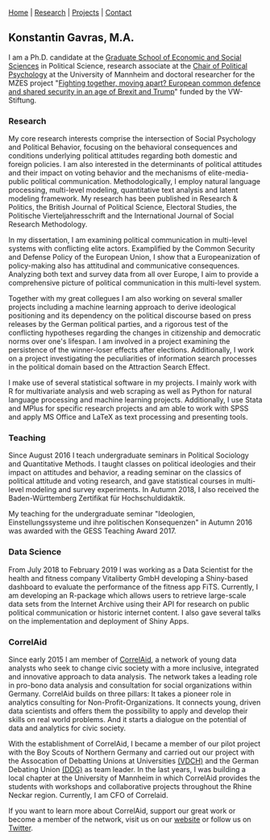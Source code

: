 [Home](/index.md) | [Research](research/index.md) | [Projects](projects/index.md) | [Contact](contact/index.md)

## Konstantin Gavras, M.A. 

I am a Ph.D. candidate at the [Graduate School of Economic and Social Sciences](https://gess.uni-mannheim.de/) in Political Science, research associate at the [Chair of Political Psychology](http://lspwpp.sowi.uni-mannheim.de/english/team/researchers_and_assistant_lecturers/Konstantin%20Gavras/) at the University of Mannheim and doctoral researcher for the MZES project "[Fighting together, moving apart? European common defence and shared security in an age of Brexit and Trump](https://www.mzes.uni-mannheim.de/d7/en/projects/fighting-together-moving-apart-european-common-defence-and-shared-security-in-an-age-of-brexit-and-trump)" funded by the VW-Stiftung. 

### Research

My core research interests comprise the intersection of Social Psychology and Political Behavior, focusing on the behavioral consequences and conditions underlying political attitudes regarding both domestic and foreign policies. I am also interested in the determinants of political attitudes and their impact on voting behavior and the mechanisms of elite-media-public political communication. Methodologically, I employ  natural language processing, multi-level modeling, quantitative text analysis and latent modeling framework. My research has been published in Research & Politics, the British Journal of Political Science, Electoral Studies, the Politische Vierteljahresschrift and the International Journal of Social Research Methodology.

In my dissertation, I am examining political communication in multi-level systems with conflicting elite actors. Examplified by the Common Security and Defense Policy of the European Union, I show that a Europeanization of policy-making also has attitudinal and communicative consequences. Analyzing both text and survey data from all over Europe, I aim to provide a comprehensive picture of political communication in this multi-level system. 

Together with my great collegues I am also working on several smaller projects including a machine learning approach to derive ideological positioning and its dependency on the political discourse based on press releases by the German political parties, and a rigorous test of the conflicting hypotheses regarding the changes in citizenship and democratic norms over one's lifespan. I am involved in a project examining the persistence of the winner-loser effects after elections. Additionally, I work on a project investigating the peculiarities of information search processes in the political domain based on the Attraction Search Effect.

I make use of several statistical software in my projects. I mainly work with R for multivariate analysis and web scraping as well as Python for natural language processing and machine learning projects. Additionally, I use Stata and MPlus for specific research projects and am able to work with SPSS and apply MS Office and LaTeX as text processing and presenting tools.

### Teaching

Since August 2016 I teach undergraduate seminars in Political Sociology and Quantitative Methods. I taught classes on political ideologies and their impact on attitudes and behavior, a reading seminar on the classics of political attitude and voting research, and gave statistical courses in multi-level modeling and survey experiments. In Autumn 2018, I also received the Baden-Württemberg Zertifikat für Hochschuldidaktik.

My teaching for the undergraduate seminar "Ideologien, Einstellungssysteme und ihre politischen Konsequenzen" in Autumn 2016 was awarded with the GESS Teaching Award 2017.

### Data Science

From July 2018 to February 2019 I was working as a Data Scientist for the health and fitness company Vitaliberty GmbH developing a Shiny-based dashboard to evaluate the performance of the fitness app FiTS. Currently, I am developing an R-package which allows users to retrieve large-scale data sets from the Internet Archive using their API for research on public political communication or historic internet content. I also gave several talks on the implementation and deployment of Shiny Apps. 

### CorrelAid

Since early 2015 I am member of [CorrelAid](https://correlaid.org/en/), a network of young data analysts who seek to change civic society with a more inclusive, integrated and innovative approach to data analysis. The network takes a leading role in pro-bono data analysis and consultation for social organizations within Germany. CorrelAid builds on three pillars: It takes a pioneer role in analytics consulting for Non-Profit-Organizations. It connects young, driven data scientists and offers them the possibility to apply and develop their skills on real world problems. And it starts a dialogue on the potential of data and analytics for civic society.

With the establishment of CorrelAid, I became a member of our pilot project with the Boy Scouts of Northern Germany and carried out our project with the Assocation of Debatting Unions at Universities [(VDCH)](http://www.vdch.de/) and the German Debating Union [(DDG)](http://deutsche-debattiergesellschaft.de/) as team leader. In the last years, I was building a local chapter at the University of Mannheim in which CorrelAid provides the students with workshops and collaborative projects throughout the Rhine Neckar region. Currently, I am CFO of Correlaid. 

If you want to learn more about CorrelAid, support our great work or become a member of the network, visit us on our [website](https://correlaid.org/en/) or follow us on [Twitter](https://twitter.com/correlaid?lang=en).



